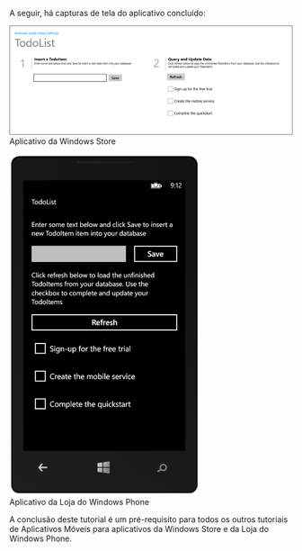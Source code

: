 
A seguir, há capturas de tela do aplicativo concluído:

![](./media/app-service-mobile-windows-universal-get-started-preview/mobile-quickstart-completed.png) <br/>Aplicativo da Windows Store

![](./media/app-service-mobile-windows-universal-get-started-preview/mobile-quickstart-completed-wp8.png) <br/>Aplicativo da Loja do Windows Phone

A conclusão deste tutorial é um pré-requisito para todos os outros tutoriais de Aplicativos Móveis para aplicativos da Windows Store e da Loja do Windows Phone.

<!---HONumber=62-->